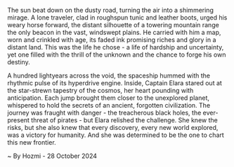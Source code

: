 
The sun beat down on the dusty road, turning the air into a shimmering mirage. A lone traveler, clad in roughspun tunic and leather boots, urged his weary horse forward, the distant silhouette of a towering mountain range the only beacon in the vast, windswept plains. He carried with him a map, worn and crinkled with age, its faded ink promising riches and glory in a distant land. This was the life he chose - a life of hardship and uncertainty, yet one filled with the thrill of the unknown and the chance to forge his own destiny.

A hundred lightyears across the void, the spaceship hummed with the rhythmic pulse of its hyperdrive engine. Inside, Captain Elara stared out at the star-strewn tapestry of the cosmos, her heart pounding with anticipation.  Each jump brought them closer to the unexplored planet, whispered to hold the secrets of an ancient, forgotten civilization.  The journey was fraught with danger - the treacherous black holes, the ever-present threat of pirates - but Elara relished the challenge.  She knew the risks, but she also knew that every discovery, every new world explored, was a victory for humanity.  And she was determined to be the one to chart this new frontier. 

~ By Hozmi - 28 October 2024
